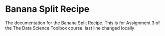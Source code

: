 # Banana Split Recipe

The documentation for the Banana Split Recipe. This is for Assignment 3 of the The Data Science Toolbox course. 
last line changed locally